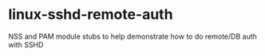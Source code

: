 # linux-sshd-remote-auth
NSS and PAM module stubs to help demonstrate how to do remote/DB auth with SSHD
